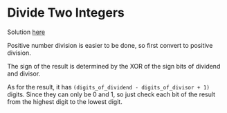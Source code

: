 # Divide Two Integers

Solution [here](solution.cpp)

Positive number division is easier to be done, so first convert to positive division.

The sign of the result is determined by the XOR of the sign bits of dividend and divisor.

As for the result, it has `(digits_of_dividend - digits_of_divisor + 1)` digits. Since they can only be 0 and 1, so just check each bit of the result from the highest digit to the lowest digit.
